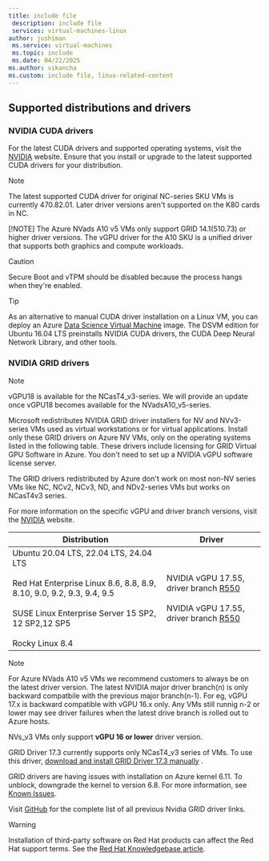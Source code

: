 ```yaml
---
title: include file
 description: include file
 services: virtual-machines-linux
author: jushiman
 ms.service: virtual-machines
 ms.topic: include
 ms.date: 04/22/2025
ms.author: vikancha
ms.custom: include file, linux-related-content
---
```


## Supported distributions and drivers

### NVIDIA CUDA drivers

For the latest CUDA drivers and supported operating systems, visit the [NVIDIA](https://developer.nvidia.com/cuda-zone) website. Ensure that you install or upgrade to the latest supported CUDA drivers for your distribution. 

> [!NOTE]
> The latest supported CUDA driver for original NC-series SKU VMs is currently 470.82.01. Later driver versions aren't supported on the K80 cards in NC.
>
> [!NOTE]
>The Azure NVads A10 v5 VMs only support GRID 14.1(510.73) or higher driver versions. The vGPU driver for the A10 SKU is a unified driver that supports both graphics and compute workloads.

> [!CAUTION]
> Secure Boot and vTPM should be disabled because the process hangs when they're enabled.

> [!TIP]
> As an alternative to manual CUDA driver installation on a Linux VM, you can deploy an Azure [Data Science Virtual Machine](/azure/machine-learning/data-science-virtual-machine/overview) image. The DSVM edition for Ubuntu 16.04 LTS preinstalls NVIDIA CUDA drivers, the CUDA Deep Neural Network Library, and other tools.


### NVIDIA GRID drivers

> [!NOTE]
> vGPU18 is available for the NCasT4_v3-series. We will provide an update once vGPU18 becomes available for the NVadsA10_v5-series. 

Microsoft redistributes NVIDIA GRID driver installers for NV and NVv3-series VMs used as virtual workstations or for virtual applications. Install only these GRID drivers on Azure NV VMs, only on the operating systems listed in the following table. These drivers include licensing for GRID Virtual GPU Software in Azure. You don't need to set up a NVIDIA vGPU software license server.

The GRID drivers redistributed by Azure don't work on most non-NV series VMs like NC, NCv2, NCv3, ND, and NDv2-series VMs but works on NCasT4v3 series.

For more information on the specific vGPU and driver branch versions, visit the [NVIDIA](https://docs.nvidia.com/grid/) website.

|Distribution|Driver|
|---|--|
|Ubuntu 20.04 LTS, 22.04 LTS, 24.04 LTS<br/><br/>Red Hat Enterprise Linux 8.6, 8.8, 8.9, 8.10, 9.0, 9.2, 9.3, 9.4, 9.5<br/><br/>SUSE Linux Enterprise Server 15 SP2, 12 SP2,12 SP5<br/><br/>Rocky Linux 8.4| NVIDIA vGPU 17.55, driver branch [R550](https://download.microsoft.com/download/c5319e92-672e-4067-8d85-ab66a7a64db3/NVIDIA-Linux-x86_64-550.144.06-grid-azure.run) <br/><br/> NVIDIA vGPU 17.55, driver branch [R550](https://download.microsoft.com/download/c5319e92-672e-4067-8d85-ab66a7a64db3/NVIDIA-Linux-x86_64-550.144.06-grid-azure.run)

> [!NOTE]
>For Azure NVads A10 v5 VMs we recommend customers to always be on the latest driver version. The latest NVIDIA major driver branch(n) is only backward compatbile with the previous major branch(n-1). For eg, vGPU 17.x is backward compatible with vGPU 16.x only. Any VMs still runnig n-2 or lower may see driver failures when the latest drive branch is rolled out to Azure hosts.
>>
>NVs_v3 VMs only support **vGPU 16 or lower** driver version.
>>
> GRID Driver 17.3 currently supports only NCasT4_v3 series of VMs. To use this driver, [download and install GRID Driver 17.3 manually](https://download.microsoft.com/download/7/e/c/7ec792c9-3654-4f78-b1a0-41a48e10ca6d/NVIDIA-Linux-x86_64-550.127.05-grid-azure.run) . 
>>
> GRID drivers are having issues with installation on Azure kernel 6.11. To unblock, downgrade the kernel to version 6.8. For more information, see [Known Issues](/azure/virtual-machines/extensions/hpccompute-gpu-linux#known-issues).

Visit [GitHub](https://raw.githubusercontent.com/Azure/azhpc-extensions/refs/heads/master/NvidiaGPU/Nvidia-GPU-Linux-Resources.json) for the complete list of all previous Nvidia GRID driver links.

> [!WARNING] 
> Installation of third-party software on Red Hat products can affect the Red Hat support terms. See the [Red Hat Knowledgebase article](https://access.redhat.com/articles/1067).
